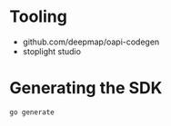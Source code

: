 # Tooling

- github.com/deepmap/oapi-codegen
- stoplight studio

# Generating the SDK

```
go generate
```
